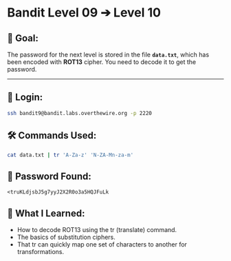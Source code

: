 # Bandit Level 09 ➔ Level 10

## 🧠 Goal:
The password for the next level is stored in the file **`data.txt`**, which has been encoded with **ROT13** cipher. You need to decode it to get the password.

---

## 🔐 Login:
```bash
ssh bandit9@bandit.labs.overthewire.org -p 2220
```

## 🛠️ Commands Used:
```bash
cat data.txt | tr 'A-Za-z' 'N-ZA-Mn-za-m'
```

## 🧾 Password Found:
`<truKLdjsbJ5g7yyJ2X2R0o3a5HQJFuLk`

## 📘 What I Learned:
- How to decode ROT13 using the tr (translate) command.
-	The basics of substitution ciphers.
-	That tr can quickly map one set of characters to another for transformations.
